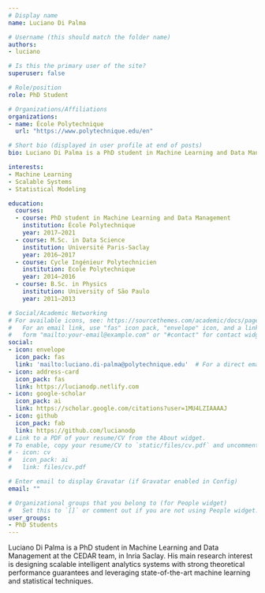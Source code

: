 ```yaml
---
# Display name
name: Luciano Di Palma

# Username (this should match the folder name)
authors:
- luciano

# Is this the primary user of the site?
superuser: false

# Role/position
role: PhD Student

# Organizations/Affiliations
organizations:
- name: École Polytechnique
  url: "https://www.polytechnique.edu/en"

# Short bio (displayed in user profile at end of posts)
bio: Luciano Di Palma is a PhD student in Machine Learning and Data Management at the CEDAR team, in Inria Saclay. His main research interest is designing scalable intelligent analytics systems with strong theoretical performance guarantees and leveraging state-of-the-art machine learning and statistical techniques.

interests:
- Machine Learning
- Scalable Systems
- Statistical Modeling

education:
  courses:
  - course: PhD student in Machine Learning and Data Management
    institution: École Polytechnique
    year: 2017–2021
  - course: M.Sc. in Data Science
    institution: Université Paris-Saclay
    year: 2016–2017
  - course: Cycle Ingénieur Polytechnicien
    institution: Ecole Polytechnique
    year: 2014–2016
  - course: B.Sc. in Physics
    institution: University of São Paulo
    year: 2011–2013

# Social/Academic Networking
# For available icons, see: https://sourcethemes.com/academic/docs/page-builder/#icons
#   For an email link, use "fas" icon pack, "envelope" icon, and a link in the
#   form "mailto:your-email@example.com" or "#contact" for contact widget.
social:
- icon: envelope
  icon_pack: fas
  link: 'mailto:luciano.di-palma@polytechnique.edu'  # For a direct email link, use "mailto:test@example.org".
- icon: address-card
  icon_pack: fas
  link: https://lucianodp.netlify.com
- icon: google-scholar
  icon_pack: ai
  link: https://scholar.google.com/citations?user=1MU4LZIAAAAJ
- icon: github
  icon_pack: fab
  link: https://github.com/lucianodp
# Link to a PDF of your resume/CV from the About widget.
# To enable, copy your resume/CV to `static/files/cv.pdf` and uncomment the lines below.
# - icon: cv
#   icon_pack: ai
#   link: files/cv.pdf

# Enter email to display Gravatar (if Gravatar enabled in Config)
email: ""

# Organizational groups that you belong to (for People widget)
#   Set this to `[]` or comment out if you are not using People widget.
user_groups:
- PhD Students
---
```


Luciano Di Palma is a PhD student in Machine Learning and Data Management at the CEDAR team, in Inria Saclay. His main research interest is designing scalable intelligent analytics systems with strong theoretical performance guarantees and leveraging state-of-the-art machine learning and statistical techniques.
